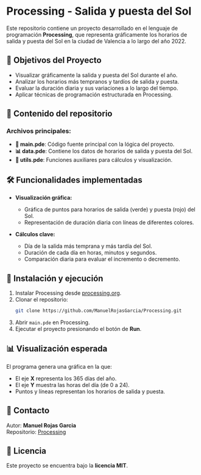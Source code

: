# Processing - Salida y puesta del Sol

Este repositorio contiene un proyecto desarrollado en el lenguaje de programación **Processing**, que representa gráficamente los horarios de salida y puesta del Sol en la ciudad de Valencia a lo largo del año 2022.

## 🌅 Objetivos del Proyecto

- Visualizar gráficamente la salida y puesta del Sol durante el año.
- Analizar los horarios más tempranos y tardíos de salida y puesta.
- Evaluar la duración diaria y sus variaciones a lo largo del tiempo.
- Aplicar técnicas de programación estructurada en Processing.

## 📂 Contenido del repositorio

### Archivos principales:

- **📄 main.pde**: Código fuente principal con la lógica del proyecto.
- **📊 data.pde**: Contiene los datos de horarios de salida y puesta del Sol.
- **📜 utils.pde**: Funciones auxiliares para cálculos y visualización.

## 🛠️ Funcionalidades implementadas

- **Visualización gráfica:**
  - Gráfica de puntos para horarios de salida (verde) y puesta (rojo) del Sol.
  - Representación de duración diaria con líneas de diferentes colores.

- **Cálculos clave:**
  - Día de la salida más temprana y más tardía del Sol.
  - Duración de cada día en horas, minutos y segundos.
  - Comparación diaria para evaluar el incremento o decremento.

## 🚀 Instalación y ejecución

1. Instalar Processing desde [processing.org](https://processing.org/).
2. Clonar el repositorio:
   ```sh
   git clone https://github.com/ManuelRojasGarcia/Processing.git
   ```
3. Abrir `main.pde` en Processing.
4. Ejecutar el proyecto presionando el botón de **Run**.

## 📊 Visualización esperada

El programa genera una gráfica en la que:

- El eje **X** representa los 365 días del año.
- El eje **Y** muestra las horas del día (de 0 a 24).
- Puntos y líneas representan los horarios de salida y puesta.

## 📧 Contacto

Autor: **Manuel Rojas Garcia**  
Repositorio: [Processing](https://github.com/ManuelRojasGarcia/Processing)

## 📝 Licencia

Este proyecto se encuentra bajo la **licencia MIT**.

